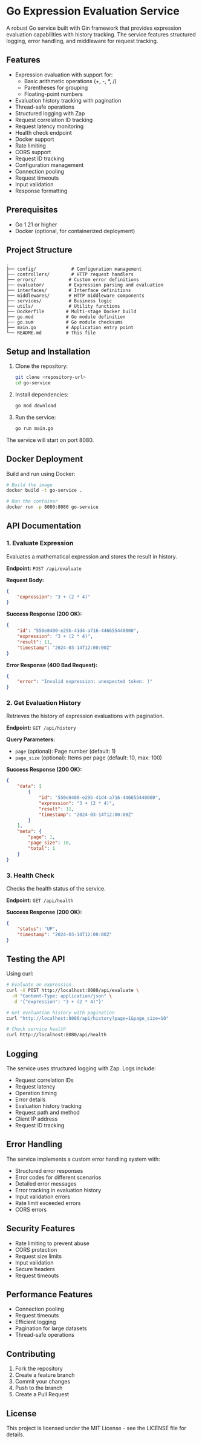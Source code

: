 # Go Expression Evaluation Service

A robust Go service built with Gin framework that provides expression evaluation capabilities with history tracking. The service features structured logging, error handling, and middleware for request tracking.

## Features

- Expression evaluation with support for:
  - Basic arithmetic operations (+, -, *, /)
  - Parentheses for grouping
  - Floating-point numbers
- Evaluation history tracking with pagination
- Thread-safe operations
- Structured logging with Zap
- Request correlation ID tracking
- Request latency monitoring
- Health check endpoint
- Docker support
- Rate limiting
- CORS support
- Request ID tracking
- Configuration management
- Connection pooling
- Request timeouts
- Input validation
- Response formatting

## Prerequisites

- Go 1.21 or higher
- Docker (optional, for containerized deployment)

## Project Structure

```
.
├── config/             # Configuration management
├── controllers/        # HTTP request handlers
├── errors/            # Custom error definitions
├── evaluator/         # Expression parsing and evaluation
├── interfaces/        # Interface definitions
├── middlewares/       # HTTP middleware components
├── services/          # Business logic
├── utils/             # Utility functions
├── Dockerfile        # Multi-stage Docker build
├── go.mod            # Go module definition
├── go.sum            # Go module checksums
├── main.go           # Application entry point
└── README.md         # This file
```

## Setup and Installation

1. Clone the repository:
   ```bash
   git clone <repository-url>
   cd go-service
   ```

2. Install dependencies:
   ```bash
   go mod download
   ```

3. Run the service:
   ```bash
   go run main.go
   ```

The service will start on port 8080.

## Docker Deployment

Build and run using Docker:

```bash
# Build the image
docker build -t go-service .

# Run the container
docker run -p 8080:8080 go-service
```

## API Documentation

### 1. Evaluate Expression

Evaluates a mathematical expression and stores the result in history.

**Endpoint:** `POST /api/evaluate`

**Request Body:**
```json
{
    "expression": "3 + (2 * 4)"
}
```

**Success Response (200 OK):**
```json
{
    "id": "550e8400-e29b-41d4-a716-446655440000",
    "expression": "3 + (2 * 4)",
    "result": 11,
    "timestamp": "2024-03-14T12:00:00Z"
}
```

**Error Response (400 Bad Request):**
```json
{
    "error": "Invalid expression: unexpected token: )"
}
```

### 2. Get Evaluation History

Retrieves the history of expression evaluations with pagination.

**Endpoint:** `GET /api/history`

**Query Parameters:**
- `page` (optional): Page number (default: 1)
- `page_size` (optional): Items per page (default: 10, max: 100)

**Success Response (200 OK):**
```json
{
    "data": [
        {
            "id": "550e8400-e29b-41d4-a716-446655440000",
            "expression": "3 + (2 * 4)",
            "result": 11,
            "timestamp": "2024-03-14T12:00:00Z"
        }
    ],
    "meta": {
        "page": 1,
        "page_size": 10,
        "total": 1
    }
}
```

### 3. Health Check

Checks the health status of the service.

**Endpoint:** `GET /api/health`

**Success Response (200 OK):**
```json
{
    "status": "UP",
    "timestamp": "2024-03-14T12:00:00Z"
}
```

## Testing the API

Using curl:

```bash
# Evaluate an expression
curl -X POST http://localhost:8080/api/evaluate \
  -H "Content-Type: application/json" \
  -d '{"expression": "3 + (2 * 4)"}'

# Get evaluation history with pagination
curl "http://localhost:8080/api/history?page=1&page_size=10"

# Check service health
curl http://localhost:8080/api/health
```

## Logging

The service uses structured logging with Zap. Logs include:
- Request correlation IDs
- Request latency
- Operation timing
- Error details
- Evaluation history tracking
- Request path and method
- Client IP address
- Request ID tracking

## Error Handling

The service implements a custom error handling system with:
- Structured error responses
- Error codes for different scenarios
- Detailed error messages
- Error tracking in evaluation history
- Input validation errors
- Rate limit exceeded errors
- CORS errors

## Security Features

- Rate limiting to prevent abuse
- CORS protection
- Request size limits
- Input validation
- Secure headers
- Request timeouts

## Performance Features

- Connection pooling
- Request timeouts
- Efficient logging
- Pagination for large datasets
- Thread-safe operations

## Contributing

1. Fork the repository
2. Create a feature branch
3. Commit your changes
4. Push to the branch
5. Create a Pull Request

## License

This project is licensed under the MIT License - see the LICENSE file for details. 